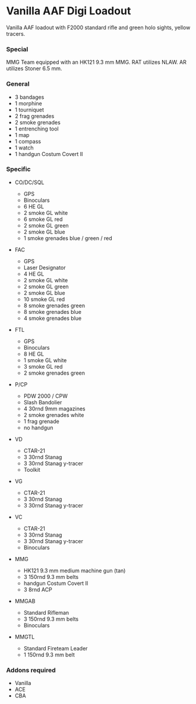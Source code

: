 ﻿#	Vanilla AAF Digi Loadout
Vanilla AAF loadout with F2000 standard rifle and green holo sights, yellow tracers.


###	Special
MMG Team equipped with an HK121 9.3 mm MMG.
RAT utilizes NLAW.
AR utilizes Stoner 6.5 mm.

###	General
*	3 bandages
*	1 morphine
*	1 tourniquet
*	2 frag grenades
*	2 smoke grenades
*	1 entrenching tool
*	1 map
*	1 compass
*	1 watch
*	1 handgun Costum Covert II

###	Specific
*	CO/DC/SQL
	*	GPS
	*	Binoculars
	*	6 HE GL	
	*	2 smoke GL white
	*	6 smoke GL red
	*	2 smoke GL green
	*	2 smoke GL blue
	*	1 smoke grenades blue / green / red	
	
*	FAC
	*	GPS
	*	Laser Designator
	*	4 HE GL
	*	2 smoke GL white
	*	2 smoke GL green
	*	2 smoke GL blue
	*	10 smoke GL red
	* 	8 smoke grenades green
	* 	8 smoke grenades blue
	* 	4 smoke grenades blue

*	FTL
	*	GPS
	*	Binoculars
	*	8 HE GL
	*	1 smoke GL white
	*	3 smoke GL red
	*	2 smoke grenades green

*	P/CP
	*	PDW 2000 / CPW
	*	Slash Bandolier 
	*	4 30rnd 9mm magazines
	*	2 smoke grenades white
	*	1 frag grenade
	*	no handgun

	
	
*	VD
	*	CTAR-21
	*	3 30rnd Stanag
	*	3 30rnd Stanag y-tracer
	*	Toolkit
	
*	VG
	*	CTAR-21
	*	3 30rnd Stanag
	*	3 30rnd Stanag y-tracer
	
*	VC
	*	CTAR-21
	*	3 30rnd Stanag
	*	3 30rnd Stanag y-tracer
	*	Binoculars

	
	
*	MMG
	*	HK121 9.3 mm medium machine gun (tan)
	*	3 150rnd 9.3 mm belts
	*	handgun Costum Covert II
	*	3 8rnd ACP
	
*	MMGAB
	*	Standard Rifleman
	*	3 150rnd 9.3 mm belts
	*	Binoculars
	
*	MMGTL
	*	Standard Fireteam Leader
	*	1 150rnd 9.3 mm belt
	
	
	
###	Addons required
*	Vanilla
*	ACE
*	CBA
